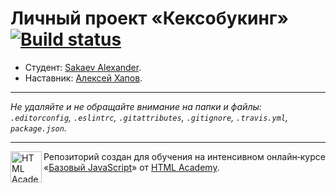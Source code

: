 # Личный проект «Кексобукинг» [![Build status][travis-image]][travis-url]

* Студент: [Sakaev Alexander](https://up.htmlacademy.ru/javascript/10/user/194741).
* Наставник: [Алексей Хапов](https://up.htmlacademy.ru/javascript/10/user/id118459).

---

_Не удаляйте и не обращайте внимание на папки и файлы:_<br>
_`.editorconfig`, `.eslintrc`, `.gitattributes`, `.gitignore`, `.travis.yml`, `package.json`._

---

<a href="https://htmlacademy.ru/intensive/javascript"><img align="left" width="50" height="50" title="HTML Academy" src="https://up.htmlacademy.ru/static/img/intensive/javascript/logo-for-github.svg"></a>

Репозиторий создан для обучения на интенсивном онлайн‑курсе «[Базовый JavaScript](https://htmlacademy.ru/intensive/javascript)» от [HTML Academy](https://htmlacademy.ru).

[travis-image]: https://travis-ci.org/htmlacademy-javascript/194741-keksobooking.svg?branch=master
[travis-url]: https://travis-ci.org/htmlacademy-javascript/194741-keksobooking
